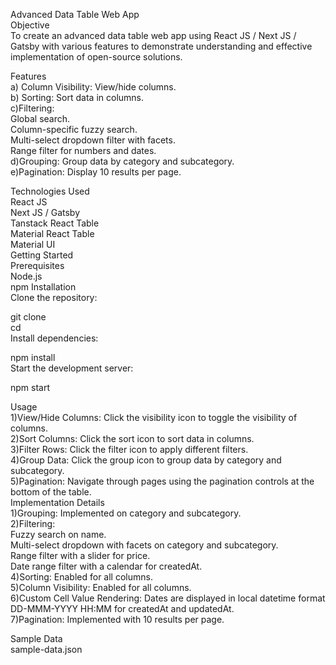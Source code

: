 Advanced Data Table Web App  
Objective  
To create an advanced data table web app using React JS / Next JS / Gatsby with various features to demonstrate understanding and effective implementation of open-source solutions.  

Features  
a) Column Visibility: View/hide columns.  
b) Sorting: Sort data in columns.  
c)Filtering:  
    Global search.  
    Column-specific fuzzy search.  
    Multi-select dropdown filter with facets.  
    Range filter for numbers and dates.  
d)Grouping: Group data by category and subcategory.  
e)Pagination: Display 10 results per page.  

Technologies Used  
    React JS  
    Next JS / Gatsby  
    Tanstack React Table  
    Material React Table  
    Material UI  
Getting Started  
Prerequisites  
    Node.js  
    npm
Installation  
Clone the repository:  


git clone <your-repo-url>  
cd <your-repo-directory>  
Install dependencies:  


npm install  
Start the development server:  


npm start  

Usage  
1)View/Hide Columns: Click the visibility icon to toggle the visibility of columns.  
2)Sort Columns: Click the sort icon to sort data in columns.  
3)Filter Rows: Click the filter icon to apply different filters.  
4)Group Data: Click the group icon to group data by category and subcategory.  
5)Pagination: Navigate through pages using the pagination controls at the bottom of the table.  
Implementation Details  
1)Grouping: Implemented on category and subcategory.  
2)Filtering:  
    Fuzzy search on name.  
    Multi-select dropdown with facets on category and subcategory.  
    Range filter with a slider for price.  
    Date range filter with a calendar for createdAt.  
4)Sorting: Enabled for all columns.  
5)Column Visibility: Enabled for all columns.  
6)Custom Cell Value Rendering: Dates are displayed in local datetime format DD-MMM-YYYY HH:MM for createdAt and updatedAt.  
7)Pagination: Implemented with 10 results per page.  

Sample Data  
sample-data.json  

